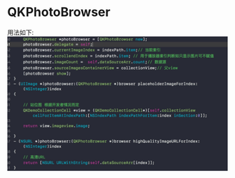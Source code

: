 # QKPhotoBrowser
用法如下:
![image](https://github.com/qinkai2060/QKPhotoBrowser/blob/master/QKBrowser/tips.png?raw=true)
